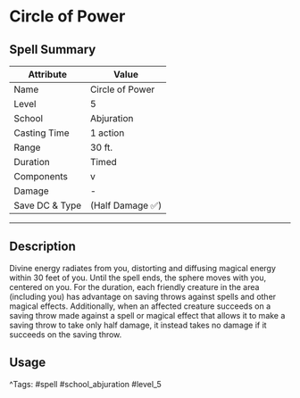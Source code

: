 # Circle of Power

## Spell Summary

| Attribute        | Value                  |
|------------------|------------------------|
| Name             | Circle of Power                 |
| Level            | 5                |
| School           | Abjuration          |
| Casting Time     | 1 action              |
| Range            | 30 ft.            |
| Duration         | Timed             |
| Components       | v             |
| Damage           | -               |
| Save DC & Type   |  (Half Damage ✅)             |

---

## Description

Divine energy radiates from you, distorting and diffusing magical energy within 30 feet of you. Until the spell ends, the sphere moves with you, centered on you. For the duration, each friendly creature in the area (including you) has advantage on saving throws against spells and other magical effects. Additionally, when an affected creature succeeds on a saving throw made against a spell or magical effect that allows it to make a saving throw to take only half damage, it instead takes no damage if it succeeds on the saving throw.

## Usage


^Tags: #spell #school_abjuration #level_5
